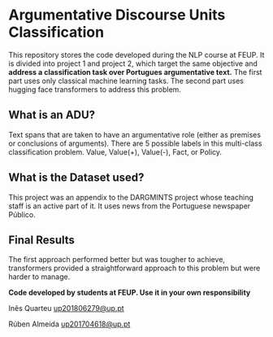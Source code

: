 # Argumentative Discourse Units Classification

This repository stores the code developed during the NLP course at FEUP. It is divided into project 1 and project 2, which target the same objective and **address a classification task over Portugues argumentative text.** The first part uses only classical machine learning tasks. The second part uses hugging face transformers to address this problem.

## What is an ADU?

Text spans that are taken to have an argumentative role (either as premises or conclusions of arguments). There are 5 possible labels in this multi-class classification problem. Value, Value(+), Value(-), Fact, or Policy.

## What is the Dataset used?
This project was an appendix to the DARGMINTS project whose teaching staff is an active part of it. It uses news from the Portuguese newspaper Público.

## Final Results
The first approach performed better but was tougher to achieve, transformers provided a straightforward approach to this problem but were harder to manage.

**Code developed by students at FEUP. Use it in your own responsibility**

Inês Quarteu  up201806279@up.pt

Rúben Almeida up201704618@up.pt
